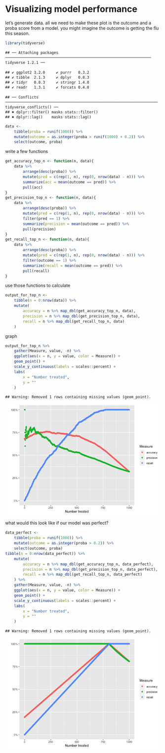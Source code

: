 Visualizing model performance
================

let’s generate data. all we need to make these plot is the outcome and a
proba score from a model. you might imagine the outcome is getting the
flu this season.

``` r
library(tidyverse)
```

    ## ── Attaching packages ────────────────────────────────────────────────────────────────── tidyverse 1.2.1 ──

    ## ✔ ggplot2 3.2.0     ✔ purrr   0.3.2
    ## ✔ tibble  2.1.3     ✔ dplyr   0.8.3
    ## ✔ tidyr   0.8.3     ✔ stringr 1.4.0
    ## ✔ readr   1.3.1     ✔ forcats 0.4.0

    ## ── Conflicts ───────────────────────────────────────────────────────────────────── tidyverse_conflicts() ──
    ## ✖ dplyr::filter() masks stats::filter()
    ## ✖ dplyr::lag()    masks stats::lag()

``` r
data <- 
    tibble(proba = runif(1000)) %>% 
    mutate(outcome = as.integer(proba > runif(1000) + 0.2)) %>% 
    select(outcome, proba)
```

write a few functions

``` r
get_accuracy_top_n <- function(n, data){
    data %>% 
        arrange(desc(proba)) %>% 
        mutate(pred = c(rep(1, n), rep(0, nrow(data) - n))) %>% 
        summarize(acc = mean(outcome == pred)) %>% 
        pull(acc)
}
get_precision_top_n <- function(n, data){
    data %>% 
        arrange(desc(proba)) %>% 
        mutate(pred = c(rep(1, n), rep(0, nrow(data) - n))) %>%  
        filter(pred == 1) %>% 
        summarize(precision = mean(outcome == pred)) %>% 
        pull(precision)
}
get_recall_top_n <- function(n, data){
    data %>% 
        arrange(desc(proba)) %>% 
        mutate(pred = c(rep(1, n), rep(0, nrow(data) - n))) %>%  
        filter(outcome == 1) %>% 
        summarize(recall = mean(outcome == pred)) %>% 
        pull(recall)
}
```

use those functions to calculate

``` r
output_for_top_n <- 
    tibble(n = 0:nrow(data)) %>% 
    mutate(
        accuracy = n %>% map_dbl(get_accuracy_top_n, data),
        precision = n %>% map_dbl(get_precision_top_n, data),
        recall = n %>% map_dbl(get_recall_top_n, data)
    )
```

graph

``` r
output_for_top_n %>% 
    gather(Measure, value, -n) %>% 
    ggplot(aes(x = n, y = value, color = Measure)) +
    geom_point() +
    scale_y_continuous(labels = scales::percent) +
    labs(
        x = "Number treated",
        y = ""
    )
```

    ## Warning: Removed 1 rows containing missing values (geom_point).

![](visualizing_model_performance_files/figure-gfm/unnamed-chunk-4-1.png)<!-- -->

what would this look like if our model was perfect?

``` r
data_perfect <- 
    tibble(proba = runif(1000)) %>% 
    mutate(outcome = as.integer(proba > 0.2)) %>% 
    select(outcome, proba)
tibble(n = 0:nrow(data_perfect)) %>% 
    mutate(
        accuracy = n %>% map_dbl(get_accuracy_top_n, data_perfect),
        precision = n %>% map_dbl(get_precision_top_n, data_perfect),
        recall = n %>% map_dbl(get_recall_top_n, data_perfect)
    ) %>% 
    gather(Measure, value, -n) %>% 
    ggplot(aes(x = n, y = value, color = Measure)) +
    geom_point() +
    scale_y_continuous(labels = scales::percent) +
    labs(
        x = "Number treated",
        y = ""
    )
```

    ## Warning: Removed 1 rows containing missing values (geom_point).

![](visualizing_model_performance_files/figure-gfm/unnamed-chunk-5-1.png)<!-- -->
